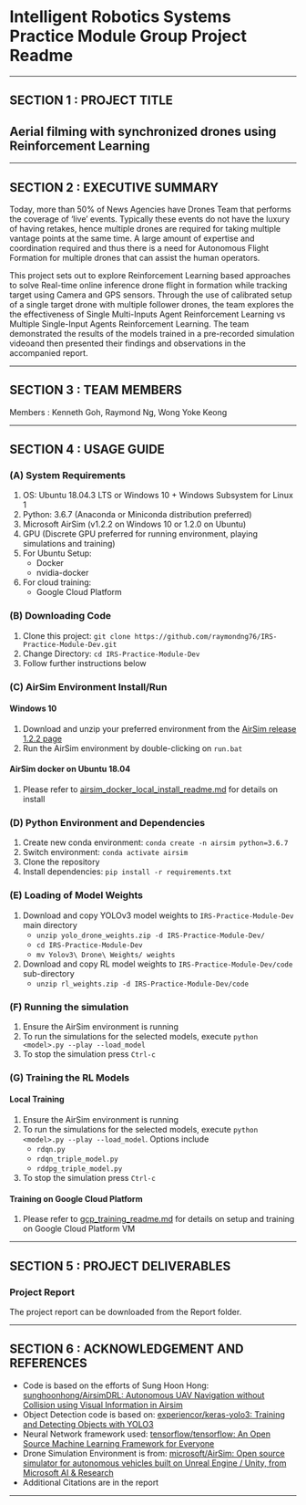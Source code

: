 # Intelligent Robotics Systems Practice Module Group Project Readme
---

## SECTION 1 : PROJECT TITLE
## Aerial filming with synchronized drones using Reinforcement Learning
  
---
## SECTION 2 : EXECUTIVE SUMMARY

Today, more than 50% of News Agencies have Drones Team that performs the coverage of ‘live’ events. Typically these events do not have the luxury of having retakes, hence multiple drones are required for taking multiple vantage points at the same time. A large amount of expertise and coordination required and thus there is a need for Autonomous Flight Formation for multiple drones that can assist the human operators.

This project sets out to explore Reinforcement Learning based approaches to solve Real-time online inference drone flight in formation while tracking target using Camera and GPS sensors. Through the use of calibrated setup of a single target drone with multiple follower drones, the team explores the the effectiveness of Single Multi-Inputs Agent Reinforcement Learning vs Multiple Single-Input Agents Reinforcement Learning. The team demonstrated the results of the models trained in a pre-recorded simulation videoand then presented their findings and observations in the accompanied report.

---
## SECTION 3 : TEAM MEMBERS
Members  : Kenneth Goh, Raymond Ng, Wong Yoke Keong

---
## SECTION 4 : USAGE GUIDE

### (A) System Requirements
1. OS: Ubuntu 18.04.3 LTS or Windows 10 + Windows Subsystem for Linux 1
2. Python: 3.6.7 (Anaconda or Miniconda distribution preferred)
3. Microsoft AirSim (v1.2.2 on Windows 10 or 1.2.0 on Ubuntu)
4. GPU (Discrete GPU preferred for running environment, playing simulations and training)
5. For Ubuntu Setup:
   - Docker
   - nvidia-docker
6. For cloud training:
    - Google Cloud Platform

### (B) Downloading Code
1. Clone this project: `git clone https://github.com/raymondng76/IRS-Practice-Module-Dev.git`
2. Change Directory: `cd IRS-Practice-Module-Dev`
3. Follow further instructions below

### (C) AirSim Environment Install/Run

#### Windows 10
1. Download and unzip your preferred environment from the [AirSim release 1.2.2 page](https://github.com/microsoft/AirSim/releases/tag/v.1.2.2)
2. Run the AirSim environment by double-clicking on `run.bat`

#### AirSim docker on Ubuntu 18.04
1. Please refer to [airsim_docker_local_install_readme.md](airsim_docker_local_install_readme.md) for details on install

### (D) Python Environment and Dependencies
1. Create new conda environment: `conda create -n airsim python=3.6.7`
2. Switch environment: `conda activate airsim`
3. Clone the repository
3. Install dependencies: `pip install -r requirements.txt`

### (E) Loading of Model Weights
1. Download and copy YOLOv3 model weights to `IRS-Practice-Module-Dev` main directory
    - `unzip yolo_drone_weights.zip -d IRS-Practice-Module-Dev/`
    - `cd IRS-Practice-Module-Dev`
    - `mv Yolov3\ Drone\ Weights/ weights`
2. Download and copy RL model weights to `IRS-Practice-Module-Dev/code` sub-directory
    - `unzip rl_weights.zip -d IRS-Practice-Module-Dev/code`

### (F) Running the simulation
1. Ensure the AirSim environment is running
2. To run the simulations for the selected models, execute `python <model>.py --play --load_model`
3. To stop the simulation press `Ctrl-c`

### (G) Training the RL Models

#### Local Training
1. Ensure the AirSim environment is running
2. To run the simulations for the selected models, execute `python <model>.py --play --load_model`. Options include
   - `rdqn.py`
   - `rdqn_triple_model.py`
   - `rddpg_triple_model.py`
3. To stop the simulation press `Ctrl-c`

#### Training on Google Cloud Platform
1. Please refer to [gcp_training_readme.md](gcp_training_readme.md) for details on setup and training on Google Cloud Platform VM
---

## SECTION 5 : PROJECT DELIVERABLES

### Project Report
The project report can be downloaded from the Report folder.

---
## SECTION 6 : ACKNOWLEDGEMENT AND REFERENCES

- Code is based on the efforts of Sung Hoon Hong: [sunghoonhong/AirsimDRL: Autonomous UAV Navigation without Collision using Visual Information in Airsim](https://github.com/sunghoonhong/AirsimDRL)
- Object Detection code is based on: [experiencor/keras-yolo3: Training and Detecting Objects with YOLO3](https://github.com/experiencor/keras-yolo3)
- Neural Network framework used: [tensorflow/tensorflow: An Open Source Machine Learning Framework for Everyone](https://github.com/tensorflow/tensorflow)
- Drone Simulation Environment is from: [microsoft/AirSim: Open source simulator for autonomous vehicles built on Unreal Engine / Unity, from Microsoft AI & Research](https://github.com/microsoft/AirSim)
- Additional Citations are in the report

---